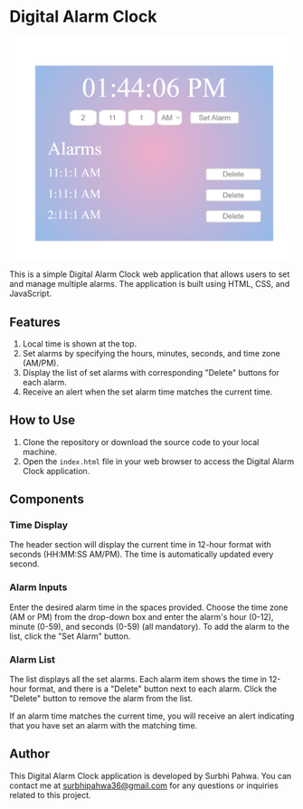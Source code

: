 # Digital Alarm Clock

![Alt text](image-1.png)

This is a simple Digital Alarm Clock web application that allows users to set and manage multiple alarms. The application is built using HTML, CSS, and JavaScript.

## Features

1. Local time is shown at the top.
2. Set alarms by specifying the hours, minutes, seconds, and time zone (AM/PM).
3. Display the list of set alarms with corresponding "Delete" buttons for each alarm.
4. Receive an alert when the set alarm time matches the current time.

## How to Use

1. Clone the repository or download the source code to your local machine.
2. Open the `index.html` file in your web browser to access the Digital Alarm Clock application.

## Components

### Time Display

The header section will display the current time in 12-hour format with seconds (HH:MM:SS AM/PM). The time is automatically updated every second.

### Alarm Inputs

Enter the desired alarm time in the spaces provided. Choose the time zone (AM or PM) from the drop-down box and enter the alarm's hour (0-12), minute (0-59), and seconds (0-59) (all mandatory). To add the alarm to the list, click the "Set Alarm" button.

### Alarm List

The list displays all the set alarms. Each alarm item shows the time in 12-hour format, and there is a "Delete" button next to each alarm. Click the "Delete" button to remove the alarm from the list.

If an alarm time matches the current time, you will receive an alert indicating that you have set an alarm with the matching time.

## Author

This Digital Alarm Clock application is developed by Surbhi Pahwa. You can contact me at surbhipahwa36@gmail.com for any questions or inquiries related to this project.
